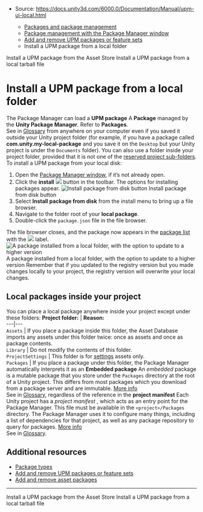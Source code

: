 * Source: https://docs.unity3d.com/6000.0/Documentation/Manual/upm-ui-local.html

  * [Packages and package management](https://docs.unity3d.com/6000.0/Documentation/Manual/PackagesList.html)
  * [Package management with the Package Manager window](https://docs.unity3d.com/6000.0/Documentation/Manual/managing-packages-window.html)
  * [Add and remove UPM packages or feature sets](https://docs.unity3d.com/6000.0/Documentation/Manual/upm-ui-actions.html)
  * Install a UPM package from a local folder


[](https://docs.unity3d.com/6000.0/Documentation/Manual/upm-ui-install2.html)
Install a UPM package from the Asset Store
[](https://docs.unity3d.com/6000.0/Documentation/Manual/upm-ui-tarball.html)
Install a UPM package from a local tarball file
# Install a UPM package from a local folder
The Package Manager can load a **UPM package** A **Package** managed by the **Unity Package Manager**. Refer to **Packages**.  
See in [Glossary](https://docs.unity3d.com/6000.0/Documentation/Manual/Glossary.html#UPMpackage) from anywhere on your computer even if you saved it outside your Unity project folder (for example, if you have a package called **com.unity.my-local-package** and you save it on the `Desktop` but your Unity project is under the `Documents` folder).
You can also use a folder inside your project folder, provided that it is not one of the [reserved project sub-folders](https://docs.unity3d.com/6000.0/Documentation/Manual/upm-ui-local.html#PkgLocation).
To install a UPM package from your local disk:
  1. Open the [Package Manager window](https://docs.unity3d.com/6000.0/Documentation/Manual/upm-ui-access.html), if it’s not already open.
  2. Click the **install** ![](https://docs.unity3d.com/6000.0/Documentation/uploads/Main/iconAdd.png) button in the toolbar. The options for installing packages appear.
![Install package from disk button](https://docs.unity3d.com/6000.0/Documentation/uploads/Main/upm-ui-local.png) Install package from disk button
  3. Select **Install package from disk** from the install menu to bring up a file browser.
  4. Navigate to the folder root of your **local package**.
  5. Double-click the `package.json` file in the file browser.


The file browser closes, and the package now appears in the [package list](https://docs.unity3d.com/6000.0/Documentation/Manual/upm-ui-list.html) with the ![](https://docs.unity3d.com/6000.0/Documentation/uploads/Main/iconLocal.png) label.
![A package installed from a local folder, with the option to update to a higher version](https://docs.unity3d.com/6000.0/Documentation/uploads/Main/upm-ui-local-ver.png) A package installed from a local folder, with the option to update to a higher version
Remember that if you updated to the registry version but you made changes locally to your project, the registry version will overwrite your local changes.
## Local packages inside your project
You can place a local package anywhere inside your project except under these folders:
**Project folder:** | **Reason:**  
---|---  
`Assets` | If you place a package inside this folder, the Asset Database imports any assets under this folder twice: once as assets and once as package contents.  
`Library` | Do not modify the contents of this folder.  
`ProjectSettings` | This folder is for [settings](https://docs.unity3d.com/6000.0/Documentation/Manual/comp-ManagerGroup.html) assets only.  
`Packages` | If you place a package under this folder, the Package Manager automatically interprets it as an **Embedded package** An _embedded_ package is a mutable package that you store under the `Packages` directory at the root of a Unity project. This differs from most packages which you download from a package server and are immutable. [More info](https://docs.unity3d.com/6000.0/Documentation/Manual/upm-concepts.html#Embedded)  
See in [Glossary](https://docs.unity3d.com/6000.0/Documentation/Manual/Glossary.html#Embeddedpackage), regardless of the reference in the **project manifest** Each Unity project has a _project manifest_ , which acts as an entry point for the Package Manager. This file must be available in the `<project>/Packages` directory. The Package Manager uses it to configure many things, including a list of dependencies for that project, as well as any package repository to query for packages. [More info](https://docs.unity3d.com/6000.0/Documentation/Manual/upm-manifestPrj.html)  
See in [Glossary](https://docs.unity3d.com/6000.0/Documentation/Manual/Glossary.html#Projectmanifest).  
## Additional resources
  * [Package types](https://docs.unity3d.com/6000.0/Documentation/Manual/upm-package-types.html)
  * [Add and remove UPM packages or feature sets](https://docs.unity3d.com/6000.0/Documentation/Manual/upm-ui-actions.html)
  * [Add and remove asset packages](https://docs.unity3d.com/6000.0/Documentation/Manual/upm-ui-actions-ap.html)


* * *
[](https://docs.unity3d.com/6000.0/Documentation/Manual/upm-ui-install2.html)
Install a UPM package from the Asset Store
[](https://docs.unity3d.com/6000.0/Documentation/Manual/upm-ui-tarball.html)
Install a UPM package from a local tarball file
